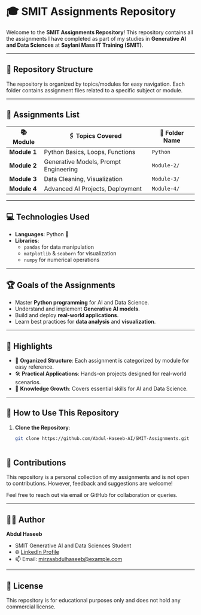 # 🎓 SMIT Assignments Repository

Welcome to the **SMIT Assignments Repository**! This repository contains all the assignments I have completed as part of my studies in **Generative AI and Data Sciences** at **Saylani Mass IT Training (SMIT)**.

---

## 📂 Repository Structure

The repository is organized by topics/modules for easy navigation. Each folder contains assignment files related to a specific subject or module.

---

## 📝 Assignments List

| 📚 **Module**       | 🖇️ **Topics Covered**                  | 📂 **Folder Name** |
|----------------------|----------------------------------------|--------------------|
| **Module 1**         | Python Basics, Loops, Functions       | `Python`           |
| **Module 2**         | Generative Models, Prompt Engineering | `Module-2/`        |
| **Module 3**         | Data Cleaning, Visualization          | `Module-3/`        |
| **Module 4**         | Advanced AI Projects, Deployment      | `Module-4/`        |

---

## 💻 Technologies Used

- **Languages**: Python 🐍  
- **Libraries**:  
  - `pandas` for data manipulation  
  - `matplotlib` & `seaborn` for visualization  
  - `numpy` for numerical operations  

---

## 🏆 Goals of the Assignments

- Master **Python programming** for AI and Data Science.  
- Understand and implement **Generative AI models**.  
- Build and deploy **real-world applications**.  
- Learn best practices for **data analysis** and **visualization**.

---

## 🌟 Highlights

- 📂 **Organized Structure**: Each assignment is categorized by module for easy reference.  
- 🛠️ **Practical Applications**: Hands-on projects designed for real-world scenarios.  
- 🧠 **Knowledge Growth**: Covers essential skills for AI and Data Science.

---

## 📌 How to Use This Repository

1. **Clone the Repository**:  
   ```bash
   git clone https://github.com/Abdul-Haseeb-AI/SMIT-Assignments.git
  
## 🤝 Contributions

This repository is a personal collection of my assignments and is not open to contributions. However, feedback and suggestions are welcome!

Feel free to reach out via email or GitHub for collaboration or queries.

---

## 🧑‍💻 Author

**Abdul Haseeb**

- SMIT Generative AI and Data Sciences Student  
- 🌐 [LinkedIn Profile](https://www.linkedin.com/in/abdul-haseeb-980075323/)  
- 📫 Email: mirzaabdulhaseeb@example.com  

---

## 📜 License

This repository is for educational purposes only and does not hold any commercial license.  


